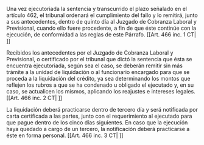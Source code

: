 Una vez ejecutoriada la sentencia y transcurrido el plazo señalado en el artículo 462, el tribunal ordenará el cumplimiento del fallo y lo remitirá, junto a sus antecedentes, dentro de quinto día al Juzgado de Cobranza Laboral y Previsional, cuando ello fuere procedente, a fin de que éste continúe con la ejecución, de conformidad a las reglas de este Párrafo. [[Art. 466 inc. 1 CT| ]]

Recibidos los antecedentes por el Juzgado de Cobranza Laboral y Previsional, o certificado por el tribunal que dictó la sentencia que ésta se encuentra ejecutoriada, según sea el caso, se deberán remitir sin más trámite a la unidad de liquidación o al funcionario encargado para que se proceda a la liquidación del crédito, ya sea determinando los montos que reflejen los rubros a que se ha condenado u obligado el ejecutado y, en su caso, se actualicen los mismos, aplicando los reajustes e intereses legales. [[Art. 466 inc. 2 CT| ]]

La liquidación deberá practicarse dentro de tercero día y será notificada por carta certificada a las partes, junto con el requerimiento al ejecutado para que pague dentro de los cinco días siguientes. En caso que la ejecución haya quedado a cargo de un tercero, la notificación deberá practicarse a éste en forma personal. [[Art. 466 inc. 3 CT| ]]